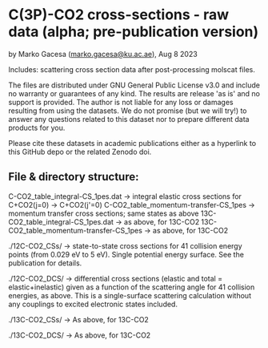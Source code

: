 # C(3P)-CO2 cross-sections - raw data (alpha; pre-publication version)
by Marko Gacesa (marko.gacesa@ku.ac.ae), Aug 8 2023

Includes: scattering cross section data after post-processing molscat files.   

The files are distributed under GNU General Public License v3.0 and include no warranty or guarantees of any kind. The results are release 'as is' and no support is provided. The author is not liable for any loss or damages resulting from using the datasets. We do not promise (but we will try!) to answer any questions related to this dataset nor to prepare different data products for you. 

Please cite these datasets in academic publications either as a hyperlink to this GitHub depo or the related Zenodo doi.  

File & directory structure:
---------------------------
C-CO2_table_integral-CS_1pes.dat       -> integral elastic cross sections for C+CO2(j=0) -> C+CO2(j'=0)
C-CO2_table_momentum-transfer-CS_1pes  -> momentum transfer cross sections; same states as above
13C-CO2_table_integral-CS_1pes.dat       -> as above, for 13C-CO2
13C-CO2_table_momentum-transfer-CS_1pes  -> as above, for 13C-CO2

./12C-CO2_CSs/ -> state-to-state cross sections for 41 collision energy points (from 0.029 eV to 5 eV). Single  potential energy surface. See the publication for details.

./12C-CO2_DCS/ -> differential cross sections (elastic and total = elastic+inelastic) given as a function of the scattering angle for 41 collision energies, as above. This is a single-surface scattering calculation without any couplings to excited electronic states included. 

./13C-CO2_CSs/ -> As above, for 13C-CO2

./13C-CO2_DCS/ -> As above, for 13C-CO2
